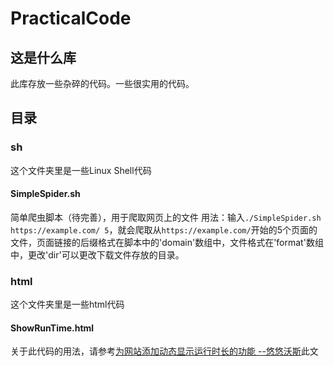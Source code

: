 # PracticalCode
## 这是什么库
此库存放一些杂碎的代码。一些很实用的代码。

## 目录
### sh
这个文件夹里是一些Linux Shell代码
#### SimpleSpider.sh
简单爬虫脚本（待完善），用于爬取网页上的文件
用法：输入`./SimpleSpider.sh https://example.com/ 5`，就会爬取从`https://example.com/`开始的5个页面的文件，页面链接的后缀格式在脚本中的'domain'数组中，文件格式在'format'数组中，更改'dir'可以更改下载文件存放的目录。

### html
这个文件夹里是一些html代码
#### ShowRunTime.html
关于此代码的用法，请参考[为网站添加动态显示运行时长的功能 --悠悠沃斯](https://uuwosi.com/showruntime.html "为网站添加动态显示运行时长的功能 --悠悠沃斯")此文
